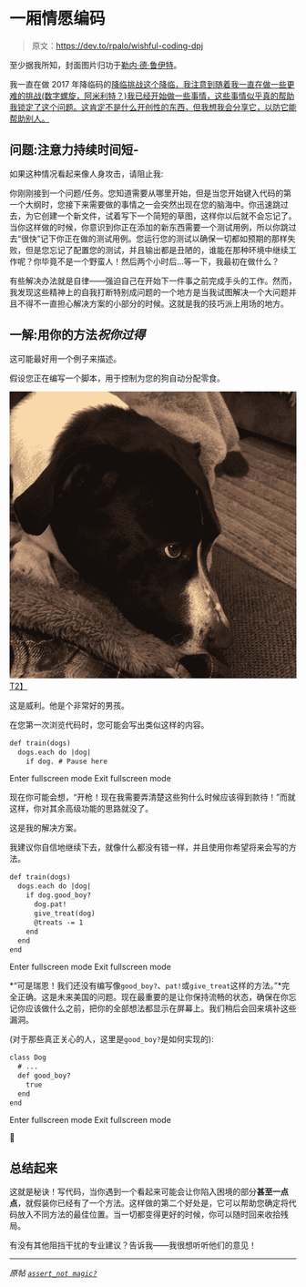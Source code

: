 # 一厢情愿编码

> 原文：<https://dev.to/rpalo/wishful-coding-dpj>

至少据我所知，封面图片归功于[勒内·德·鲁伊特](https://hatrabbits.com/author/rene/)。

我一直在做 2017 年降临码的[降临挑战这个降临，我注意到随着我一直在做一些更难的挑战(数字螺旋，阿米利特？)我已经开始做一些事情，这些事情似乎真的帮助我锁定了这个问题。这肯定不是什么开创性的东西，但我想我会分享它，以防它能帮助别人。](https://github.com/rpalo/advent-of-code-2017)

## 问题:注意力持续时间短-

如果这种情况看起来像人身攻击，请阻止我:

你刚刚接到一个问题/任务。您知道需要从哪里开始，但是当您开始键入代码的第一个大纲时，您接下来需要做的事情之一会突然出现在您的脑海中。你迅速跳过去，为它创建一个新文件，试着写下一个简短的草图，这样你以后就不会忘记了。当你这样做的时候，你意识到你正在添加的新东西需要一个测试用例，所以你跳过去“很快”记下你正在做的测试用例。您运行您的测试以确保一切都如预期的那样失败，但是您忘记了配置您的测试，并且输出都是丑陋的，谁能在那种环境中继续工作呢？你毕竟不是一个野蛮人！然后两个小时后…等一下，我最初在做什么？

有些解决办法就是自律——强迫自己在开始下一件事之前完成手头的工作。然而，我发现这些精神上的自我打断特别成问题的一个地方是当我试图解决一个大问题并且不得不一直担心解决方案的小部分的时候。这就是我的技巧派上用场的地方。

## 一解:用你的方法*祝你过得*

这可能最好用一个例子来描述。

假设您正在编写一个脚本，用于控制为您的狗自动分配零食。

[![My dog Willy](img/0e81e36883324f336546100d3969193a.png)T2】](https://res.cloudinary.com/practicaldev/image/fetch/s--9G-tn4vy--/c_limit%2Cf_auto%2Cfl_progressive%2Cq_auto%2Cw_880/https://assertnotmagic.com/img/wishful-willy.jpg)

这是威利。他是个非常好的男孩。

在您第一次浏览代码时，您可能会写出类似这样的内容。

```
def train(dogs)
  dogs.each do |dog|
    if dog. # Pause here 
```

Enter fullscreen mode Exit fullscreen mode

现在你可能会想，“开枪！现在我需要弄清楚这些狗什么时候应该得到款待！”而就这样，你对其余高级功能的思路就没了。

这是我的解决方案。

我建议你自信地继续下去，就像什么都没有错一样，并且使用你希望将来会写的方法。

```
def train(dogs)
  dogs.each do |dog|
    if dog.good_boy?
      dog.pat!
      give_treat(dog)
      @treats -= 1
    end
  end
end 
```

Enter fullscreen mode Exit fullscreen mode

*“可是瑞恩！我们还没有编写像`good_boy?`、`pat!`或`give_treat`这样的方法。”*完全正确。这是未来美国的问题。现在最重要的是让你保持流畅的状态，确保在你忘记你应该做什么之前，把你的全部想法都显示在屏幕上。我们稍后会回来填补这些漏洞。

(对于那些真正关心的人，这里是`good_boy?`是如何实现的):

```
class Dog
  # ...
  def good_boy?
    true
  end
end 
```

Enter fullscreen mode Exit fullscreen mode

😬

## 总结起来

这就是秘诀！写代码，当你遇到一个看起来可能会让你陷入困境的部分**甚至一点点**，就假装你已经有了一个方法。这样做的第二个好处是，它可以帮助您确定将代码放入不同方法的最佳位置。当一切都变得更好的时候，你可以随时回来收拾残局。

有没有其他阻挡干扰的专业建议？告诉我——我很想听听他们的意见！

* * *

*原帖 [`assert_not magic?`](https://assertnotmagic.com/2017/12/13/wishful-coding/)*